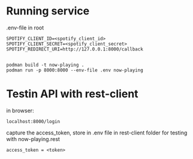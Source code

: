 # Running service 

.env-file in root

```
SPOTIFY_CLIENT_ID=<spotify_client_id>
SPOTIFY_CLIENT_SECRET=<spotify_client_secret>
SPOTIFY_REDIRECT_URI=http://127.0.0.1:8000/callback


```

```
podman build -t now-playing .
podman run -p 8000:8000 --env-file .env now-playing
```


# Testin API with rest-client

in browser: 

```
localhost:8000/login
```

capture the access_token, store in .env file in rest-client folder for testing with now-playing.rest

```
access_token = <token>
```